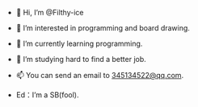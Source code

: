 - 👋 Hi, I’m @Filthy-ice
- 👀 I’m interested in programming and board drawing.
- 🌱 I’m currently learning programming. 
- 💞️ I’m studying hard to find a better job. 
- 📫 You can send an email to 345134522@qq.com. 

- Ed：I’m a SB(fool).
